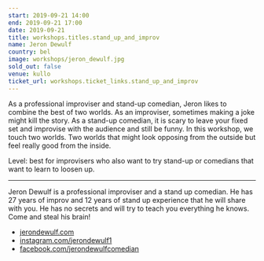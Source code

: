 ```yaml
---
start: 2019-09-21 14:00
end: 2019-09-21 17:00
date: 2019-09-21
title: workshops.titles.stand_up_and_improv
name: Jeron Dewulf
country: bel
image: workshops/jeron_dewulf.jpg
sold_out: false
venue: kullo
ticket_url: workshops.ticket_links.stand_up_and_improv
---
```


As a professional improviser and stand-up comedian, Jeron likes to combine the best of two worlds. As an improviser, sometimes making a joke might kill the story. As a stand-up comedian, it is scary to leave your fixed set and improvise with the audience and still be funny. In this workshop, we touch two worlds. Two worlds that might look opposing from the outside but feel really good from the inside.

Level: best for improvisers who also want to try stand-up or comedians that want to learn to loosen up.

---

Jeron Dewulf is a professional improviser and a stand up comedian. He has 27 years of improv and 12 years of stand up experience that he will share with you. He has no secrets and will try to teach you everything he knows. Come and steal his brain!

- [jerondewulf.com](https://jerondewulf.com)
- [instagram.com/jerondewulf1](https://instagram.com/jerondewulf1)
- [facebook.com/jerondewulfcomedian](https://facebook.com/jerondewulfcomedian)
